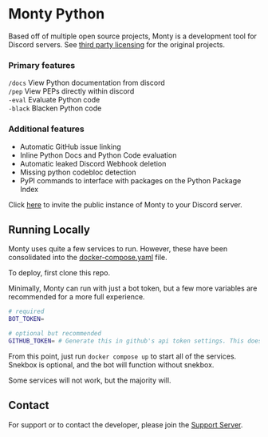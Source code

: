 # Monty Python

Based off of multiple open source projects, Monty is a development tool for Discord servers. See [third party licensing](./LICENSE_THIRD_PARTY) for the original projects.

### Primary features
`/docs` View Python documentation from discord \
`/pep` View PEPs directly within discord \
`-eval` Evaluate Python code \
`-black` Blacken Python code

### Additional features
- Automatic GitHub issue linking
- Inline Python Docs and Python Code evaluation
- Automatic leaked Discord Webhook deletion
- Missing python codebloc detection
- PyPI commands to interface with packages on the Python Package Index

Click [here](https://discord.com/oauth2/authorize?client_id=872576125384147005&scope=bot+applications.commands&permissions=395204488384) to invite the public instance of Monty to your Discord server.

## Running Locally

Monty uses quite a few services to run. However, these have been consolidated into the [docker-compose.yaml](./docker-compose.yaml) file.

To deploy, first clone this repo.

Minimally, Monty can run with just a bot token, but a few more variables are recommended for a more full experience.

```sh
# required
BOT_TOKEN=

# optional but recommended
GITHUB_TOKEN= # Generate this in github's api token settings. This does not need any special permissions
```

From this point, just run `docker compose up` to start all of the services. Snekbox is optional, and the bot will function without snekbox.

Some services will not work, but the majority will.

## Contact

For support or to contact the developer, please join the [Support Server](https://discord.gg/mPscM4FjWB).

